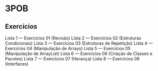 # 3POB

## Exercícios

Lista 1 — Exercícios 01 (Revisão)
Lista 2 — Exercícios 02 (Estruturas Condicionais)
Lista 3 — Exercícios 03 (Estruturas de Repetição)
Lista 4 — Exercícios 04 (Manipulação de Arrays)
Lista 5 — Exercícios 05 (Manipulação de ArrayList)
Lista 6 — Exercícios 06 (Criação de Classes e Pacotes)
Lista 7 — Exercícios 07 (Herança)
Lista 8 — Exercícios 08 (Interfaces)